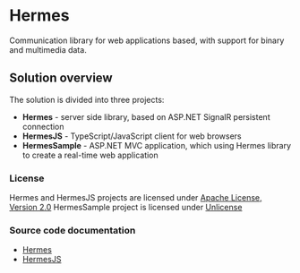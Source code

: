 # Hermes
Communication library for web applications based, with support for binary and multimedia data.

## Solution overview
The solution is divided into three projects:

* **Hermes** - server side library, based on ASP.NET SignalR persistent connection
* **HermesJS** - TypeScript/JavaScript client for web browsers
* **HermesSample** - ASP.NET MVC application, which using Hermes library to create a real-time web application

### License

Hermes and HermesJS projects are licensed under [Apache License, Version 2.0](http://www.apache.org/licenses/LICENSE-2.0)
HermesSample project is licensed under [Unlicense](http://unlicense.org/)

### Source code documentation

* [Hermes](https://miroslavpokorny.github.io/Hermes/Hermes/doc/)
* [HermesJS](https://miroslavpokorny.github.io/Hermes/HermesJS/doc/)